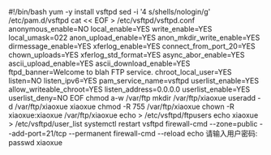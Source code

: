 #!/bin/bash
yum -y install vsftpd
sed -i '4 s/shells/nologin/g' /etc/pam.d/vsftpd
cat << EOF > /etc/vsftpd/vsftpd.conf
anonymous_enable=NO
local_enable=YES
write_enable=YES
local_umask=022
anon_upload_enable=YES
anon_mkdir_write_enable=YES
dirmessage_enable=YES
xferlog_enable=YES
connect_from_port_20=YES
chown_uploads=YES
xferlog_std_format=YES
async_abor_enable=YES
ascii_upload_enable=YES
ascii_download_enable=YES
ftpd_banner=Welcome to blah FTP service.
chroot_local_user=YES
listen=NO
listen_ipv6=YES
pam_service_name=vsftpd
userlist_enable=YES
allow_writeable_chroot=YES
listen_address=0.0.0.0
userlist_enable=YES
userlist_deny=NO
EOF
chmod a-w /var/ftp
mkdir /var/ftp/xiaoxue
useradd -d /var/ftp/xiaoxue xiaoxue
chmod -R 755 /var/ftp/xiaoxue
chown -R xiaoxue:xiaoxue /var/ftp/xiaoxue
echo > /etc/vsftpd/ftpusers
echo xiaoxue > /etc/vsftpd/user_list 
systemctl restart vsftpd
firewall-cmd --zone=public --add-port=21/tcp --permanent
firewall-cmd --reload
echo 请输入用户密码:
passwd xiaoxue
